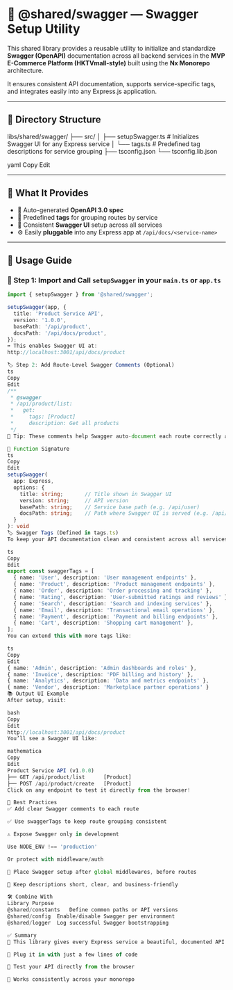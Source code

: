# 📘 @shared/swagger — Swagger Setup Utility

This shared library provides a reusable utility to initialize and standardize **Swagger (OpenAPI)** documentation across all backend services in the **MVP E-Commerce Platform (HKTVmall-style)** built using the **Nx Monorepo** architecture.

It ensures consistent API documentation, supports service-specific tags, and integrates easily into any Express.js application.

---

## 📁 Directory Structure

libs/shared/swagger/
├── src/
│ ├── setupSwagger.ts # Initializes Swagger UI for any Express service
│ └── tags.ts # Predefined tag descriptions for service grouping
├── tsconfig.json
└── tsconfig.lib.json

yaml
Copy
Edit

---

## 🚀 What It Provides

- 📄 Auto-generated **OpenAPI 3.0 spec**
- 🔖 Predefined **tags** for grouping routes by service
- 🧼 Consistent **Swagger UI** setup across all services
- ⚙️ Easily **pluggable** into any Express app at `/api/docs/<service-name>`

---

## 🧪 Usage Guide

### 🧷 Step 1: Import and Call `setupSwagger` in your `main.ts` or `app.ts`

```ts
import { setupSwagger } from '@shared/swagger';

setupSwagger(app, {
  title: 'Product Service API',
  version: '1.0.0',
  basePath: '/api/product',
  docsPath: '/api/docs/product',
});
➡️ This enables Swagger UI at:
http://localhost:3001/api/docs/product

🏷️ Step 2: Add Route-Level Swagger Comments (Optional)
ts
Copy
Edit
/**
 * @swagger
 * /api/product/list:
 *   get:
 *     tags: [Product]
 *     description: Get all products
 */
🧠 Tip: These comments help Swagger auto-document each route correctly and group them by tag.

🧩 Function Signature
ts
Copy
Edit
setupSwagger(
  app: Express,
  options: {
    title: string;       // Title shown in Swagger UI
    version: string;     // API version
    basePath: string;    // Service base path (e.g. /api/user)
    docsPath: string;    // Path where Swagger UI is served (e.g. /api/docs/user)
  }
): void
🏷️ Swagger Tags (Defined in tags.ts)
To keep your API documentation clean and consistent across all services, use shared tags like:

ts
Copy
Edit
export const swaggerTags = [
  { name: 'User', description: 'User management endpoints' },
  { name: 'Product', description: 'Product management endpoints' },
  { name: 'Order', description: 'Order processing and tracking' },
  { name: 'Rating', description: 'User-submitted ratings and reviews' },
  { name: 'Search', description: 'Search and indexing services' },
  { name: 'Email', description: 'Transactional email operations' },
  { name: 'Payment', description: 'Payment and billing endpoints' },
  { name: 'Cart', description: 'Shopping cart management' },
];
You can extend this with more tags like:

ts
Copy
Edit
{ name: 'Admin', description: 'Admin dashboards and roles' },
{ name: 'Invoice', description: 'PDF billing and history' },
{ name: 'Analytics', description: 'Data and metrics endpoints' },
{ name: 'Vendor', description: 'Marketplace partner operations' }
📚 Output UI Example
After setup, visit:

bash
Copy
Edit
http://localhost:3001/api/docs/product
You’ll see a Swagger UI like:

mathematica
Copy
Edit
Product Service API (v1.0.0)
├── GET /api/product/list      [Product]
├── POST /api/product/create   [Product]
Click on any endpoint to test it directly from the browser!

🧠 Best Practices
✅ Add clear Swagger comments to each route

✅ Use swaggerTags to keep route grouping consistent

⚠️ Expose Swagger only in development

Use NODE_ENV !== 'production'

Or protect with middleware/auth

📁 Place Swagger setup after global middlewares, before routes

🧼 Keep descriptions short, clear, and business-friendly

🛠️ Combine With
Library	Purpose
@shared/constants	Define common paths or API versions
@shared/config	Enable/disable Swagger per environment
@shared/logger	Log successful Swagger bootstrapping

✅ Summary
📘 This library gives every Express service a beautiful, documented API UI

🧩 Plug it in with just a few lines of code

🧪 Test your API directly from the browser

💼 Works consistently across your monorepo

```
